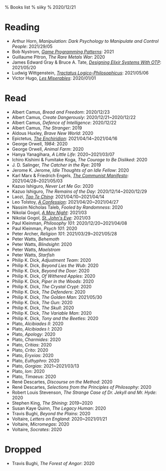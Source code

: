 % Books list
% siiky
% 2020/12/21

# Reading

 * Arthur Horn, _Manipulation: Dark Psychology to Manipulate and Control People_: 2021/29/05
 * Bob Nystrom, [_Game Programming Patterns_](https://gameprogrammingpatterns.com): 2021
 * Guillaume Pitron, _The Rare Metals War_: 2020
 * James Edward Gray & Bruce A. Tate, [_Designing Elixir Systems With OTP_][9781680506617]: 2021/05/20
 * Ludwig Wittgenstein, [_Tractatus Logico-Philosophicus_](https://standardebooks.org/ebooks/ludwig-wittgenstein/tractatus-logico-philosophicus/c-k-ogden): 2021/05/06
 * Victor Hugo, [_Les Miserables_](https://standardebooks.org/ebooks/victor-hugo/les-miserables/isabel-f-hapgood): 2020/01/01

# Read

 * Albert Camus, _Bread and Freedom_: 2020/12/23
 * Albert Camus, _Create Dangerously_: 2020/12/21~2020/12/22
 * Albert Camus, _Defence of Intelligence_: 2020/12/22
 * Albert Camus, _The Stranger_: 2019
 * Aldous Huxley, _Brave New World_: 2020
 * Epictetus, [_The Enchiridion_](https://standardebooks.org/ebooks/epictetus/the-enchiridion/elizabeth-carter): 2021/04/14~2021/04/16
 * George Orwell, _1984_: 2020
 * George Orwell, _Animal Farm_: 2020
 * Hanya Yanagihara, _A Little Life_: 2020~2021/03/07
 * Ichiro Kishimi & Fumitake Koga, _The Courage to Be Disliked_: 2020
 * J. D. Salinger, _The Catcher in the Rye_: 2019
 * Jerome K. Jerome, _Idle Thoughts of an Idle Fellow_: 2020
 * Karl Marx & Friedrich Engels, [_The Communist Manifesto_](https://standardebooks.org/ebooks/karl-marx_friedrich-engels/the-communist-manifesto/samuel-moore): 2021/04/28~2021/05/03
 * Kazuo Ishiguro, _Never Let Me Go_: 2020
 * Kazuo Ishiguro, _The Remains of the Day_: 2020/12/14~2020/12/29
 * Laozi, [_Tao Te Ching_](https://standardebooks.org/ebooks/laozi/tao-te-ching/james-legge): 2021/04/10~2021/04/14
 * Leo Tolstoy, [_A Confession_](https://standardebooks.org/ebooks/leo-tolstoy/a-confession/aylmer-maude): 2021/04/20~2021/04/27
 * Nassim Nicholas Taleb, _Fooled by Randomness_: 2020
 * Nikolai Gogol, [_A May Night_](https://standardebooks.org/ebooks/nikolai-gogol/short-fiction/claud-field_isabel-f-hapgood_vizetelly-and-company_george-tolstoy): 2021/03
 * Nikolai Gogol, [_St. John's Eve_](https://standardebooks.org/ebooks/nikolai-gogol/short-fiction/claud-field_isabel-f-hapgood_vizetelly-and-company_george-tolstoy): 2021/03
 * Paul Kleinman, _Philosophy 101_: 2020/12/20~2021/04/08
 * Paul Kleinman, _Psych 101_: 2020
 * Peter Archer, _Religion 101_: 2021/03/29~2021/05/28
 * Peter Watts, _Behemoth_
 * Peter Watts, _Blindsight_: 2020
 * Peter Watts, _Maelstrom_
 * Peter Watts, _Starfish_
 * Philip K. Dick, _Adjustment Team_: 2020
 * Philip K. Dick, _Beyond Lies the Wub_: 2020
 * Philip K. Dick, _Beyond the Door_: 2020
 * Philip K. Dick, _Of Withered Apples_: 2020
 * Philip K. Dick, _Piper in the Woods_: 2020
 * Philip K. Dick, _The Crystal Crypt_: 2020
 * Philip K. Dick, _The Defenders_: 2020
 * Philip K. Dick, _The Golden Man_: 2021/05/30
 * Philip K. Dick, _The Gun_: 2020
 * Philip K. Dick, _The Skull_: 2020
 * Philip K. Dick, _The Variable Man_: 2020
 * Philip K. Dick, _Tony and the Beetles_: 2020
 * Plato, _Alcibiades II_: 2020
 * Plato, _Alcibiades I_: 2020
 * Plato, _Apology_: 2020
 * Plato, _Charmides_: 2020
 * Plato, _Critias_: 2020
 * Plato, _Crito_: 2020
 * Plato, _Eryxias_: 2020
 * Plato, _Euthyphro_: 2020
 * Plato, _Gorgias_: 2021~2021/03/13
 * Plato, _Ion_: 2020
 * Plato, _Timaeus_: 2020
 * René Descartes, _Discourse on the Method_: 2020
 * René Descartes, _Selections from the Principles of Philosophy_: 2020
 * Robert Louis Stevenson, _The Strange Case of Dr. Jekyll and Mr. Hyde_: 2020
 * Stephen King, _The Shining_: 2019~2020
 * Susan Kaye Quinn, _The Legacy Human_: 2020
 * Travis Bughi, _Beyond the Plains_: 2020
 * Voltaire, _Letters on England_: 2020~2021/01/21
 * Voltaire, _Micromegas_: 2020
 * Voltaire, _Socrates_: 2020

# Dropped

 * Travis Bughi, _The Forest of Angor_: 2020

[9781680506617]: https://pragprog.com/titles/jgotp/designing-elixir-systems-with-otp
